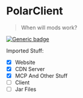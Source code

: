 # PolarClient
> When will mods work?

[![Generic badge](https://img.shields.io/badge/<SUBJECT>-<STATUS>-<COLOR>.svg)](https://shields.io/)

Imported Stuff:
- [x] Website
- [X] CDN Server
- [X] MCP And Other Stuff
- [ ] Client
- [ ] Jar Files
